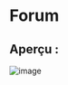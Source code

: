 # Forum
## Aperçu :
![image](https://github.com/yah422/Forum/assets/148782301/72df662c-46d8-4a9a-ae28-e7c6f0ea46f2)
